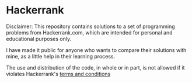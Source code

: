 # Hackerrank

Disclaimer: This repository contains solutions to a set of programming problems from Hackerrank.com, which are intended for personal and educational purposes only.

I have made it public for anyone who wants to compare their solutions with mine, as a little help in their learning process.

The use and distribution of the code, in whole or in part, is not allowed if it violates Hackerrank's [terms and conditions](https://www.hackerrank.com/terms-of-service)
